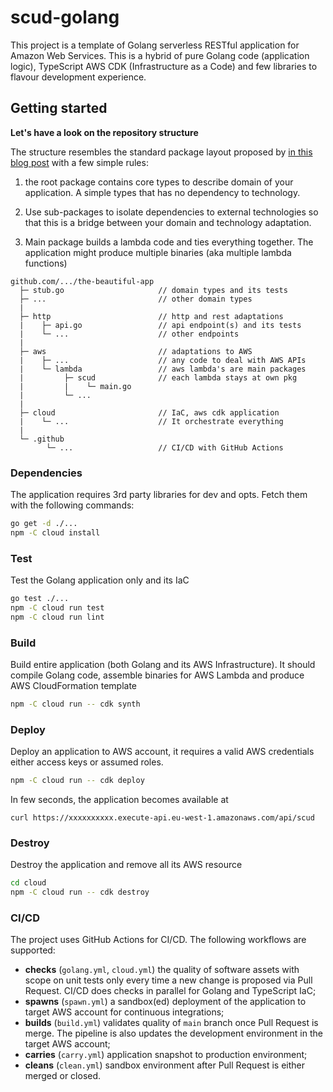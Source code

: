 # scud-golang

This project is a template of Golang serverless RESTful application for Amazon Web Services. This is a hybrid of pure Golang code (application logic), TypeScript AWS CDK (Infrastructure as a Code) and few libraries to flavour development experience. 


## Getting started

**Let's have a look on the repository structure**

The structure resembles the standard package layout proposed by [in this blog post](https://medium.com/@benbjohnson/standard-package-layout-7cdbc8391fc1) with a few simple rules:

1. the root package contains core types to describe domain of your application. A simple types that has no dependency to technology.

2. Use sub-packages to isolate dependencies to external technologies so that this is a bridge between your domain and technology adaptation. 

3. Main package builds a lambda code and ties everything together. The application might produce multiple binaries (aka multiple lambda functions)

```
github.com/.../the-beautiful-app  
  ├─ stub.go                     // domain types and its tests
  ├─ ...                         // other domain types
  |
  ├─ http                        // http and rest adaptations
  |    ├─ api.go                 // api endpoint(s) and its tests
  |    └─ ...                    // other endpoints
  |
  ├─ aws                         // adaptations to AWS
  |    ├─ ...                    // any code to deal with AWS APIs
  |    └─ lambda                 // aws lambda's are main packages
  |         ├─ scud              // each lambda stays at own pkg
  |         |    └─ main.go
  |         └─ ...
  |
  ├─ cloud                       // IaC, aws cdk application
  |    └─ ...                    // It orchestrate everything
  |
  └─ .github
        └─ ...                   // CI/CD with GitHub Actions

```

### Dependencies 

The application requires 3rd party libraries for dev and opts. Fetch them with the following commands:

```bash
go get -d ./...
npm -C cloud install
```

### Test

Test the Golang application only and its IaC

```bash
go test ./...
npm -C cloud run test
npm -C cloud run lint
```

### Build

Build entire application (both Golang and its AWS Infrastructure). It should compile Golang code, assemble binaries for AWS Lambda and produce AWS CloudFormation template

```bash
npm -C cloud run -- cdk synth
```

### Deploy

Deploy an application to AWS account, it requires a valid AWS credentials either access keys or assumed roles.

```bash
npm -C cloud run -- cdk deploy
```

In few seconds, the application becomes available at

```
curl https://xxxxxxxxxx.execute-api.eu-west-1.amazonaws.com/api/scud
```

### Destroy

Destroy the application and remove all its AWS resource

```bash
cd cloud
npm -C cloud run -- cdk destroy
```

### CI/CD

The project uses GitHub Actions for CI/CD. The following workflows are supported:

* **checks** (`golang.yml`, `cloud.yml`) the quality of software assets with scope on unit tests only every time a new change is proposed via Pull Request. CI/CD does checks in parallel for Golang and TypeScript IaC;
* **spawns** (`spawn.yml`) a sandbox(ed) deployment of the application to target AWS account for continuous integrations;
* **builds** (`build.yml`) validates quality of `main` branch once Pull Request is merge. The pipeline is also updates the development environment in the target AWS account;
* **carries** (`carry.yml`) application snapshot to production environment;
* **cleans** (`clean.yml`) sandbox environment after Pull Request is either merged or closed.

